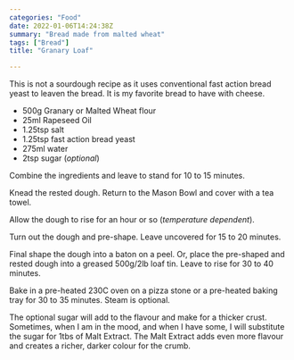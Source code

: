 ```yaml
---
categories: "Food"
date: 2022-01-06T14:24:38Z
summary: "Bread made from malted wheat"
tags: ["Bread"]
title: "Granary Loaf"

---
```

This is not a sourdough recipe as it uses conventional fast action bread yeast to leaven the bread. It is my favorite bread to have with cheese.

* 500g Granary or Malted Wheat flour
* 25ml Rapeseed Oil
* 1.25tsp salt
* 1.25tsp fast action bread yeast
* 275ml water
* 2tsp sugar (_optional_)

Combine the ingredients and leave to stand for 10 to 15 minutes.

Knead the rested dough. Return to the Mason Bowl and cover with a tea towel.

Allow the dough to rise for an hour or so (_temperature dependent_).

Turn out the dough and pre-shape. Leave uncovered for 15 to 20 minutes.

Final shape the dough into a baton on a peel. Or, place the pre-shaped and rested dough into a greased 500g/2lb loaf tin. Leave to rise for 30 to 40 minutes.

Bake in a pre-heated 230C oven on a pizza stone or a pre-heated baking tray for 30 to 35 minutes. Steam is optional.

The optional sugar will add to the flavour and make for a thicker crust. Sometimes, when I am in the mood, and when I have some, I will substitute the sugar for 1tbs of Malt Extract. The Malt Extract adds even more flavour and creates a richer, darker colour for the crumb.